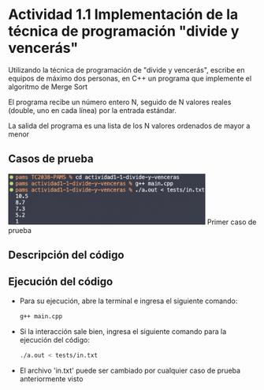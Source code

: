 # Actividad 1.1 Implementación de la técnica de programación "divide y vencerás"
Utilizando la técnica de programación de "divide y vencerás", escribe en equipos de máximo dos personas, en C++ un programa que implemente el algoritmo de Merge Sort

El programa recibe un número entero N, seguido de N valores reales (double, uno en cada línea) por la entrada estándar.

La salida del programa es una lista de los N valores ordenados de mayor a menor

## Casos de prueba

<img src="/actividad1-1-divide-y-venceras/images/in.png" width="400"/>
Primer caso de prueba

## Descripción del código

## Ejecución del código
- Para su ejecución, abre la terminal e ingresa el siguiente comando:

    ```bash
    g++ main.cpp

- Si la interacción sale bien, ingresa el siguiente comando para la ejecución del código:

    ```bash
    ./a.out < tests/in.txt

- El archivo 'in.txt' puede ser cambiado por cualquier caso de prueba anteriormente visto
